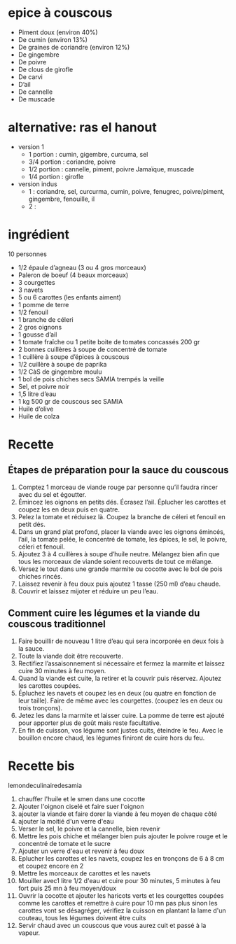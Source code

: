 # epice à couscous
- Piment doux (environ 40%)
- De cumin (environ 13%)
- De graines de coriandre (environ 12%)
- De gingembre
- De poivre
- De clous de girofle
- De carvi
- D’ail
- De cannelle
- De muscade

# alternative: ras el hanout
- version 1
    - 1 portion : cumin, gigembre, curcuma, sel
    - 3/4 portion : coriandre, poivre
    - 1/2 portion : cannelle, piment, poivre Jamaïque, muscade
    - 1/4 portion : girofle
- version indus
    * 1 : coriandre, sel, curcurma, cumin, poivre, fenugrec, poivre/piment, gingembre, fenouille, il
    * 2 : 


# ingrédient
10 personnes

- 1/2 épaule d’agneau (3 ou 4 gros morceaux)
- Paleron de boeuf  (4 beaux morceaux)
- 3 courgettes
- 3 navets
- 5 ou 6 carottes (les enfants aiment)
- 1 pomme de terre
- 1/2 fenouil
- 1 branche de céleri
- 2 gros oignons
- 1 gousse d’ail
- 1 tomate fraîche ou 1 petite boite de tomates concassés 200 gr
- 2 bonnes cuillères à soupe de concentré de tomate
- 1 cuillère à soupe d’épices à couscous
- 1/2 cuillère à soupe de paprika
- 1/2 CàS de gingembre moulu
- 1 bol de pois chiches secs SAMIA trempés la veille
- Sel, et poivre noir
- 1,5 litre d’eau
- 1 kg 500 gr de couscous sec SAMIA
- Huile d’olive
- Huile de colza

# Recette

## Étapes de préparation pour la sauce du couscous

1. Comptez 1 morceau de viande rouge par personne qu’il faudra rincer avec du sel et égoutter.
1. Émincez les oignons en petits dés. Écrasez l’ail. Éplucher les carottes et coupez les en deux puis en quatre.
1. Pelez la tomate et réduisez là. Coupez la branche de céleri et fenouil en petit dés.
1. Dans un grand plat profond, placer la viande avec les oignons émincés, l’ail, la tomate pelée, le concentré de tomate, les épices, le sel, le poivre, céleri et fenouil.
1. Ajoutez 3 à 4 cuillères à soupe d’huile neutre. Mélangez bien afin que tous les morceaux de viande soient recouverts de tout ce mélange.
1. Versez le tout dans une grande marmite ou cocotte avec le bol de pois chiches rincés.
1. Laissez revenir à feu doux puis ajoutez 1 tasse (250 ml) d’eau chaude.
1. Couvrir et laissez mijoter et réduire un peu l’eau.

## Comment cuire les légumes et la viande du couscous traditionnel

1. Faire bouillir de nouveau 1 litre d’eau qui sera incorporée en deux fois à la sauce.
1. Toute la viande doit être recouverte.
1. Rectifiez l’assaisonnement si nécessaire et fermez la marmite et laissez cuire 30 minutes à feu moyen.
1. Quand la viande est cuite, la retirer et la couvrir puis réservez. Ajoutez les carottes coupées.
1. Épluchez les navets et coupez les en deux (ou quatre en fonction de leur taille). Faire de même avec les courgettes. (coupez les en deux ou trois tronçons).
1. Jetez les dans la marmite et laisser cuire. La pomme de terre est ajouté pour apporter plus de goût mais reste facultative.
1. En fin de cuisson, vos légume sont justes cuits, éteindre le feu. Avec le bouillon encore chaud, les légumes finiront de cuire hors du feu.

# Recette bis

lemondeculinairedesamia
1. chauffer l'huile et le smen dans une cocotte
1. Ajouter l'oignon ciselé et faire suer l'oignon
1. ajouter la viande et faire dorer la viande à feu moyen de chaque côté 
1. ajouter la moitié d'un verre d'eau
1. Verser le sel, le poivre et la cannelle, bien revenir
1. Mettre les pois chiche et mélanger bien puis ajouter le poivre rouge et le concentré de tomate et le sucre
1. Ajouter un verre d'eau et revenir à feu doux
1. Eplucher les carottes et les navets, coupez les en tronçons de 6 à 8 cm et coupez encore en 2
1. Mettre les morceaux de carottes et les navets
1. Mouiller avec1 litre 1/2 d'eau et cuire pour 30 minutes, 5 minutes à feu fort puis 25 mn à feu moyen/doux
1. Ouvrir la cocotte et ajouter les haricots verts et les courgettes coupées comme les carottes et remettre à cuire pour 10 mn pas plus sinon les carottes vont se désagréger, vérifiez la cuisson en plantant la lame d'un couteau, tous les légumes doivent être cuits
1. Servir chaud avec un couscous que vous aurez cuit et passé à la vapeur.
